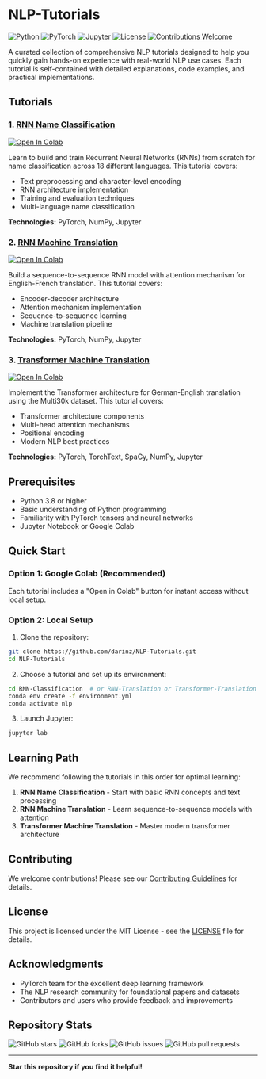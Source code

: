 # NLP-Tutorials

[![Python](https://img.shields.io/badge/Python-3.8+-blue.svg)](https://www.python.org/downloads/)
[![PyTorch](https://img.shields.io/badge/PyTorch-1.9+-red.svg)](https://pytorch.org/)
[![Jupyter](https://img.shields.io/badge/Jupyter-Notebook-orange.svg)](https://jupyter.org/)
[![License](https://img.shields.io/badge/License-MIT-green.svg)](LICENSE)
[![Contributions Welcome](https://img.shields.io/badge/contributions-welcome-brightgreen.svg?style=flat)](CONTRIBUTING.md)

A curated collection of comprehensive NLP tutorials designed to help you quickly gain hands-on experience with real-world NLP use cases. Each tutorial is self-contained with detailed explanations, code examples, and practical implementations.

## Tutorials

### 1. [RNN Name Classification](RNN-Classification/)
[![Open In Colab](https://colab.research.google.com/assets/colab-badge.svg)](https://colab.research.google.com/github/darinz/NLP-Tutorials/blob/main/RNN-Classification/nlp_rnn_name_classification.ipynb)

Learn to build and train Recurrent Neural Networks (RNNs) from scratch for name classification across 18 different languages. This tutorial covers:
- Text preprocessing and character-level encoding
- RNN architecture implementation
- Training and evaluation techniques
- Multi-language name classification

**Technologies:** PyTorch, NumPy, Jupyter

### 2. [RNN Machine Translation](RNN-Translation/)
[![Open In Colab](https://colab.research.google.com/assets/colab-badge.svg)](https://colab.research.google.com/github/darinz/NLP-Tutorials/blob/main/RNN-Translation/rnn_translation.ipynb)

Build a sequence-to-sequence RNN model with attention mechanism for English-French translation. This tutorial covers:
- Encoder-decoder architecture
- Attention mechanism implementation
- Sequence-to-sequence learning
- Machine translation pipeline

**Technologies:** PyTorch, NumPy, Jupyter

### 3. [Transformer Machine Translation](Transformer-Translation/)
[![Open In Colab](https://colab.research.google.com/assets/colab-badge.svg)](https://colab.research.google.com/github/darinz/NLP-Tutorials/blob/main/Transformer-Translation/transformer_translation.ipynb)

Implement the Transformer architecture for German-English translation using the Multi30k dataset. This tutorial covers:
- Transformer architecture components
- Multi-head attention mechanisms
- Positional encoding
- Modern NLP best practices

**Technologies:** PyTorch, TorchText, SpaCy, NumPy, Jupyter

## Prerequisites

- Python 3.8 or higher
- Basic understanding of Python programming
- Familiarity with PyTorch tensors and neural networks
- Jupyter Notebook or Google Colab

## Quick Start

### Option 1: Google Colab (Recommended)
Each tutorial includes a "Open in Colab" button for instant access without local setup.

### Option 2: Local Setup
1. Clone the repository:
```bash
git clone https://github.com/darinz/NLP-Tutorials.git
cd NLP-Tutorials
```

2. Choose a tutorial and set up its environment:
```bash
cd RNN-Classification  # or RNN-Translation or Transformer-Translation
conda env create -f environment.yml
conda activate nlp
```

3. Launch Jupyter:
```bash
jupyter lab
```

## Learning Path

We recommend following the tutorials in this order for optimal learning:

1. **RNN Name Classification** - Start with basic RNN concepts and text processing
2. **RNN Machine Translation** - Learn sequence-to-sequence models with attention
3. **Transformer Machine Translation** - Master modern transformer architecture

## Contributing

We welcome contributions! Please see our [Contributing Guidelines](CONTRIBUTING.md) for details.

## License

This project is licensed under the MIT License - see the [LICENSE](LICENSE) file for details.

## Acknowledgments

- PyTorch team for the excellent deep learning framework
- The NLP research community for foundational papers and datasets
- Contributors and users who provide feedback and improvements

## Repository Stats

![GitHub stars](https://img.shields.io/github/stars/darinz/NLP-Tutorials?style=social)
![GitHub forks](https://img.shields.io/github/forks/darinz/NLP-Tutorials?style=social)
![GitHub issues](https://img.shields.io/github/issues/darinz/NLP-Tutorials)
![GitHub pull requests](https://img.shields.io/github/issues-pr/darinz/NLP-Tutorials)

---

**Star this repository if you find it helpful!**
